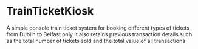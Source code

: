 # TrainTicketKiosk
A simple console train ticket system for booking different types of tickets from Dublin to Belfast only
It also retains previous transaction details such as the total number of tickets sold and the total value of all transactions
